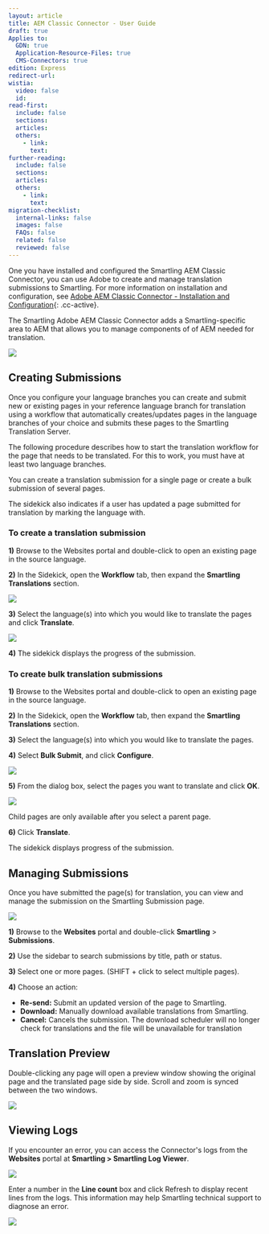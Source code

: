 ```yaml
---
layout: article
title: AEM Classic Connector - User Guide
draft: true
Applies to:
  GDN: true
  Application-Resource-Files: true
  CMS-Connectors: true
edition: Express
redirect-url:
wistia:
  video: false
  id:
read-first:
  include: false
  sections:
  articles:
  others:
    - link:
      text:
further-reading:
  include: false
  sections:
  articles:
  others:
    - link:
      text:
migration-checklist:
  internal-links: false
  images: false
  FAQs: false
  related: false
  reviewed: false
---
```



One you have installed and configured the Smartling AEM Classic Connector, you can use Adobe to create and manage translation submissions to Smartling. For more information on installation and configuration, see [Adobe AEM Classic Connector - Installation and Configuration](){: .cc-active}.

The Smartling Adobe AEM Classic Connector adds a Smartling-specific area to AEM that allows you to manage components of of AEM needed for translation.

![](/uploads/versions/aem_wcm___project_configuration---x----639-541x---.png)

## Creating Submissions

Once you configure your language branches you can create and submit new or existing pages in your reference language branch for translation using a workflow that automatically creates/updates pages in the language branches of your choice and submits these pages to the Smartling Translation Server.

The following procedure describes how to start the translation workflow for the page that needs to be translated. For this to work, you must have at least two language branches.

You can create a translation submission for a single page or create a bulk submission of several pages.

The sidekick also indicates if a user has updated a page submitted for translation by marking the language with.

### To create a translation submission

**1)** Browse to the Websites portal and double-click to open an existing page in the source language.

**2)** In the Sidekick, open the **Workflow** tab, then expand the **Smartling** **Translations** section.

![](/uploads/versions/english-1---x----238-467x---.png)

**3)** Select the language(s) into which you would like to translate the pages and click&nbsp;**Translate**.

![](/uploads/versions/english-2---x----234-463x---.png)

**4)** The sidekick displays the progress of the submission.

### To create bulk translation submissions

**1)** Browse to the Websites portal and double-click to open an existing page in the source language.

**2)** In the Sidekick, open the **Workflow** tab, then expand the **Smartling** **Translations** section.

**3)** Select the language(s) into which you would like to translate the pages.

**4)** Select **Bulk Submit**, and click **Configure**.

![](/uploads/versions/english-3---x----280-458x---.png)

**5)** From the dialog box, select the pages you want to translate and click **OK**.

![](/uploads/versions/english-4---x----397-394x---.png)

Child pages are only available after you select a parent page.

**6)** Click **Translate**.

The sidekick displays progress of the submission.

## Managing Submissions

Once you have submitted the page(s) for translation, you can view and manage the submission on the Smartling Submission page.

![](/uploads/versions/submissions---x----1351-517x---.png)

**1)** Browse to the **Websites** portal and double-click **Smartling** &gt; **Submissions**.

**2)** Use the sidebar to search submissions by title, path or status.

**3)** Select one or more pages. (SHIFT + click to select multiple pages).

**4)** Choose an action:

* **Re-send:** Submit an updated version of the page to Smartling.
* **Download:** Manually download available translations from Smartling.
* **Cancel:** Cancels the submission. The download scheduler will no longer check for translations and the file will be unavailable for translation


## Translation Preview

Double-clicking any page will open a preview window showing the original page and the translated page side by side. Scroll and zoom is synced between the two windows.

![](/uploads/versions/acqdev60_smartling_net_apps_smartling_preview_html_source__content_sap_global_en_toolbar_target__content_sap_languages_fr_toolbar---x----1076-838x---.png)

## Viewing Logs

If you encounter an error, you can access the Connector's logs from the **Websites** portal at **Smartling &gt; Smartling Log Viewer**.

![](/uploads/versions/aem_wcm___smartling_log_viewer_and_monitoring_-_smartling_cq5-localization-plugin_wiki---x----536-541x---.png)

Enter a number in the **Line count** box and click Refresh to display recent lines from the logs. This information may help Smartling technical support to diagnose an error.

![](/uploads/versions/smartling_log_viewer---x----1071-838x---.png)